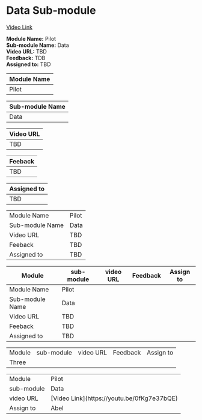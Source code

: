 # Data Sub-module

[Video Link](https://youtu.be/0fKg7e37bQE)

**Module Name:** Pilot  
**Sub-module Name:** Data  
**Video URL:** TBD  
**Feedback:** TDB  
**Assigned to:** TBD  

|Module Name|
| --- |
| Pilot |

| Sub-module Name | 
| --- |
| Data |

| Video URL | 
| --- |
| TBD |

| Feeback | 
| --- |
| TBD |

| Assigned to | 
| --- |
| TBD |


|||
| ---- | --- |
| Module Name | Pilot |
| Sub-module Name | Data |
| Video URL | TBD |
| Feeback | TBD |
| Assigned to | TBD |


| Module  | sub-module | video URL | Feedback | Assign to |
| ---- | --- | --- | --- | --- |
| Module Name | Pilot |
| Sub-module Name | Data |
| Video URL | TBD |
| Feeback | TBD |
| Assigned to | TBD |


<table>
  <tr>
    <td>Module</td>
    <td>sub-module</td>
    <td>video URL</td>
    <td>Feedback</td>
    <td>Assign to</td>
  </tr>
  <tr>
    <td colspan="2">Three</td>
  </tr>
</table>

<table>
  <tr>
    <td>Module</td><td>Pilot</td>
  </tr>  
  <tr>
    <td>sub-module</td><td>Data</td>
  </tr>  
  <tr>
    <td>video URL</td><td>[Video Link](https://youtu.be/0fKg7e37bQE)</td>
  </tr>  
  <tr>    
    <td>Assign to</td><td>Abel</td>    
  </tr>  
</table>

